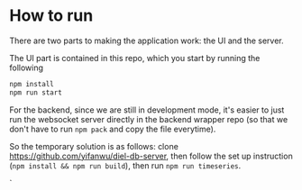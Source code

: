 # How to run

There are two parts to making the application work: the UI and the server.

The UI part is contained in this repo, which you start by running the following

```bash
npm install
npm run start
```

For the backend, since we are still in development mode, it's easier to just run the websocket server directly in the backend wrapper repo (so that we don't have to run `npm pack` and copy the file everytime).

So the temporary solution is as follows: clone https://github.com/yifanwu/diel-db-server, then follow the set up instruction (`npm install && npm run build`), then run `npm run timeseries`.

`